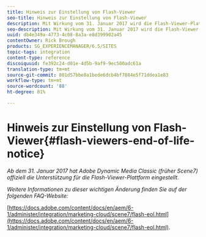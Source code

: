 ```yaml
---
title: Hinweis zur Einstellung von Flash-Viewer
seo-title: Hinweis zur Einstellung von Flash-Viewer
description: Mit Wirkung vom 31. Januar 2017 wird die Flash-Viewer-Plattform nicht mehr offiziell von Adobe Scene7 unterstützt.
seo-description: Mit Wirkung vom 31. Januar 2017 wird die Flash-Viewer-Plattform nicht mehr offiziell von Adobe Scene7 unterstützt.
uuid: db4e349a-4773-4c08-8a3a-e8d399902a45
contentOwner: Rick Brough
products: SG_EXPERIENCEMANAGER/6.5/SITES
topic-tags: integration
content-type: reference
discoiquuid: fe392c24-d01e-4d5b-9af9-9ec500adc61a
translation-type: tm+mt
source-git-commit: 801d57bbe8a1bede6dcb4bf7884e5f71ddea1e83
workflow-type: tm+mt
source-wordcount: '88'
ht-degree: 81%

---
```



# Hinweis zur Einstellung von Flash-Viewer{#flash-viewers-end-of-life-notice}

*Ab dem 31. Januar 2017 hat Adobe Dynamic Media Classic (früher Scene7) offiziell die Unterstützung für die Flash-Viewer-Plattform eingestellt.*

*Weitere Informationen zu dieser wichtigen Änderung finden Sie auf der folgenden FAQ-Website:*

[https://docs.adobe.com/content/docs/en/aem/6-1/administer/integration/marketing-cloud/scene7/flash-eol.html](https://docs.adobe.com/content/docs/en/aem/6-1/administer/integration/marketing-cloud/scene7/flash-eol.html).
